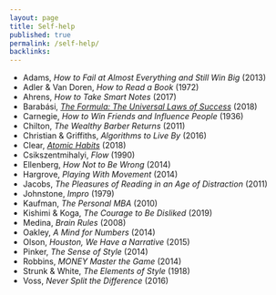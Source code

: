 ```yaml
---
layout: page
title: Self-help
published: true
permalink: /self-help/
backlinks: 
---
```


* Adams, _How to Fail at Almost Everything and Still Win Big_ (2013) 
* Adler & Van Doren, _How to Read a Book_ (1972) 
* Ahrens, _How to Take Smart Notes_ (2017) 
* Barabási, _<a id="barabasi-the-formula" class="internal-link" href="/barabasi-the-formula/">The Formula: The Universal Laws of Success</a>_ (2018) 
* Carnegie, _How to Win Friends and Influence People_ (1936) 
* Chilton, _The Wealthy Barber Returns_ (2011) 
* Christian & Griffiths, _Algorithms to Live By_ (2016) 
* Clear, _<a id="clear-atomic-habits" class="internal-link" href="/clear-atomic-habits/">Atomic Habits</a>_ (2018) 
* Csikszentmihalyi, _Flow_ (1990) 
* Ellenberg, _How Not to Be Wrong_ (2014) 
* Hargrove, _Playing With Movement_ (2014) 
* Jacobs, _The Pleasures of Reading in an Age of Distraction_ (2011) 
* Johnstone, _Impro_ (1979) 
* Kaufman, _The Personal MBA_ (2010) 
* Kishimi & Koga, _The Courage to Be Disliked_ (2019) 
* Medina, _Brain Rules_ (2008) 
* Oakley, _A Mind for Numbers_ (2014) 
* Olson, _Houston, We Have a Narrative_ (2015) 
* Pinker, _The Sense of Style_ (2014) 
* Robbins, _MONEY Master the Game_ (2014) 
* Strunk & White, _The Elements of Style_ (1918) 
* Voss, _Never Split the Difference_ (2016) 
